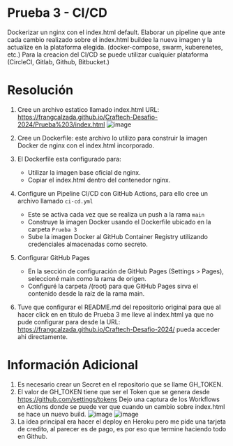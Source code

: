 # Prueba 3 - CI/CD
Dockerizar un nginx con el index.html default. Elaborar un pipeline que ante cada cambio realizado sobre el index.html buildee
la nueva imagen y la actualize en la plataforma elegida. (docker-compose, swarm, kuberenetes, etc.) Para la creacion del CI/CD se puede utilizar cualquier
plataforma (CircleCI, Gitlab, Github, Bitbucket.)

# Resolución
1) Cree un archivo estatico llamado index.html URL: https://frangcalzada.github.io/Craftech-Desafio-2024/Prueba%203/index.html
   ![image](https://github.com/frangcalzada/Craftech-Desafio-2024/assets/40276177/386f4ce3-3841-4bf1-808d-eff0b7812b3b)
   
2) Cree un Dockerfile: este archivo lo utilizo para construir la imagen Docker de nginx con el index.html incorporado.
3) El Dockerfile esta configurado para:
   * Utilizar la imagen base oficial de nginx.
   * Copiar el index.html dentro del contenedor nginx.
4) Configure un Pipeline CI/CD con GitHub Actions, para ello cree un archivo llamado ```ci-cd.yml```
   * Este se activa cada vez que se realiza un push a la rama ```main```
   * Construye la imagen Docker usando el Dockerfile ubicado en la carpeta ```Prueba 3```
   * Sube la imagen Docker al GitHub Container Registry utilizando credenciales almacenadas como secreto.
  
5) Configurar GitHub Pages
   * En la sección de configuración de GitHub Pages (Settings > Pages), seleccioné main como la rama de origen.
   * Configuré la carpeta /(root) para que GitHub Pages sirva el contenido desde la raíz de la rama main.
     
6) Tuve que configurar el README.md del repositorio original para que al hacer click en en titulo de Prueba 3 me lleve al index.html
   ya que no pude configurar para desde la URL: https://frangcalzada.github.io/Craftech-Desafio-2024/ pueda acceder ahi directamente.

# Información Adicional
1) Es necesario crear un Secret en el repositorio que se llame GH_TOKEN.
2) El valor de GH_TOKEN tiene que ser el Token que se genera desde https://github.com/settings/tokens
Dejo una captura de los Workflows en Actions donde se puede ver que cuando un cambio sobre index.html se hace un nuevo build.
![image](https://github.com/frangcalzada/Craftech-Desafio-2024/assets/40276177/7ed68c0b-3b66-4296-aa35-99852c84711b)
![image](https://github.com/frangcalzada/Craftech-Desafio-2024/assets/40276177/3031266e-d1a8-49a7-a740-30365c9e8eb5)
3) La idea principal era hacer el deploy en Heroku pero me pide una tarjeta de credito, al parecer es de pago, es por eso que termine haciendo todo en Github.

   
